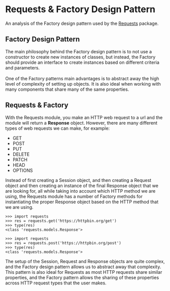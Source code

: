 # Requests & Factory Design Pattern

An analysis of the Factory design pattern used by the [Requests](https://github.com/requests/requests) package.

## Factory Design Pattern

The main philosophy behind the Factory design pattern is to not use a constructor to create
new instances of classes, but instead, the Factory should provide an interface to create instances based on different 
criteria and parameters.<br>
<br>
One of the Factory patterns main advantages is to abstract away the high level of complexity of setting up objects.
It is also ideal when working with many components that share many of the same properties.

## Requests & Factory
With the Requests module, you make an HTTP web request to a url and the module will return a **Response** object.
However, there are many different types of web requests we can make, for example:

* GET
* POST
* PUT
* DELETE
* PATCH
* HEAD
* OPTIONS

Instead of first creating a Session object, and then creating a Request object and then creating an instance of the final 
Response object that we are looking for, all while taking into account which HTTP method we are using, the Requests module
has a number of Factory methods for instantiating the proper Response object based on the HTTP method that we are using.

```
>>> import requests
>>> res = requests.get('https://httpbin.org/get')
>>> type(res)
<class 'requests.models.Response'>
```

```
>>> import requests
>>> res = requests.post('https://httpbin.org/post')
>>> type(res)
<class 'requests.models.Response'>
```

The setup of the Session, Request and Response objects are quite complex, and the Factory design pattern allows us to 
abstract away that complexity. This pattern is also ideal for Requests as most HTTP requests share similar properties, 
and the Factory pattern allows the sharing of these properties across HTTP request types that the user makes.
